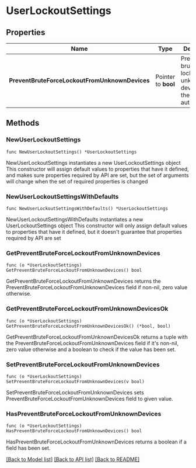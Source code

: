 # UserLockoutSettings

## Properties

Name | Type | Description | Notes
------------ | ------------- | ------------- | -------------
**PreventBruteForceLockoutFromUnknownDevices** | Pointer to **bool** | Prevents brute-force lockout from unknown devices for the password authenticator. | [optional] 

## Methods

### NewUserLockoutSettings

`func NewUserLockoutSettings() *UserLockoutSettings`

NewUserLockoutSettings instantiates a new UserLockoutSettings object
This constructor will assign default values to properties that have it defined,
and makes sure properties required by API are set, but the set of arguments
will change when the set of required properties is changed

### NewUserLockoutSettingsWithDefaults

`func NewUserLockoutSettingsWithDefaults() *UserLockoutSettings`

NewUserLockoutSettingsWithDefaults instantiates a new UserLockoutSettings object
This constructor will only assign default values to properties that have it defined,
but it doesn't guarantee that properties required by API are set

### GetPreventBruteForceLockoutFromUnknownDevices

`func (o *UserLockoutSettings) GetPreventBruteForceLockoutFromUnknownDevices() bool`

GetPreventBruteForceLockoutFromUnknownDevices returns the PreventBruteForceLockoutFromUnknownDevices field if non-nil, zero value otherwise.

### GetPreventBruteForceLockoutFromUnknownDevicesOk

`func (o *UserLockoutSettings) GetPreventBruteForceLockoutFromUnknownDevicesOk() (*bool, bool)`

GetPreventBruteForceLockoutFromUnknownDevicesOk returns a tuple with the PreventBruteForceLockoutFromUnknownDevices field if it's non-nil, zero value otherwise
and a boolean to check if the value has been set.

### SetPreventBruteForceLockoutFromUnknownDevices

`func (o *UserLockoutSettings) SetPreventBruteForceLockoutFromUnknownDevices(v bool)`

SetPreventBruteForceLockoutFromUnknownDevices sets PreventBruteForceLockoutFromUnknownDevices field to given value.

### HasPreventBruteForceLockoutFromUnknownDevices

`func (o *UserLockoutSettings) HasPreventBruteForceLockoutFromUnknownDevices() bool`

HasPreventBruteForceLockoutFromUnknownDevices returns a boolean if a field has been set.


[[Back to Model list]](../README.md#documentation-for-models) [[Back to API list]](../README.md#documentation-for-api-endpoints) [[Back to README]](../README.md)


